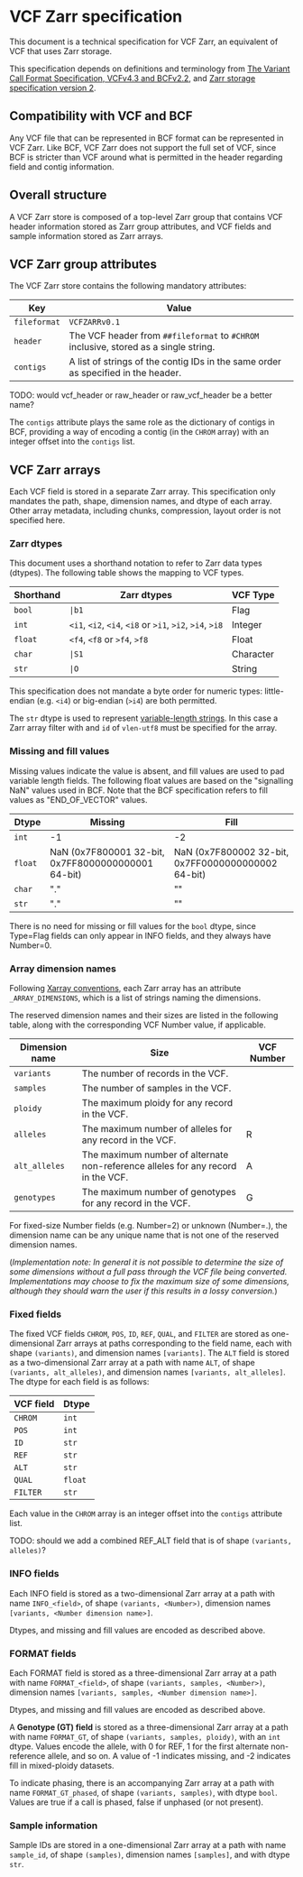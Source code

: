 # VCF Zarr specification

This document is a technical specification for VCF Zarr, an equivalent of VCF that uses Zarr storage.

This specification depends on definitions and terminology from [The Variant Call Format Specification, VCFv4.3 and BCFv2.2](https://samtools.github.io/hts-specs/VCFv4.3.pdf),
and [Zarr storage specification version 2](https://zarr.readthedocs.io/en/stable/spec/v2.html).

## Compatibility with VCF and BCF

Any VCF file that can be represented in BCF format can be represented in VCF Zarr.
Like BCF, VCF Zarr does not support the full set of VCF, since BCF is stricter than VCF around what is permitted in the header regarding field and contig information.

## Overall structure

A VCF Zarr store is composed of a top-level Zarr group that contains VCF header information stored as Zarr group attributes,
and VCF fields and sample information stored as Zarr arrays.

## VCF Zarr group attributes

The VCF Zarr store contains the following mandatory attributes:

| Key          | Value |
|--------------|-------|
| `fileformat` | `VCFZARRv0.1` |
| `header`     | The VCF header from `##fileformat` to `#CHROM` inclusive, stored as a single string. |
| `contigs`    | A list of strings of the contig IDs in the same order as specified in the header. |

TODO: would vcf_header or raw_header or raw_vcf_header be a better name?

The `contigs` attribute plays the same role as the dictionary of contigs in BCF, providing a way of encoding a contig (in the `CHROM` array)
with an integer offset into the `contigs` list.

## VCF Zarr arrays

Each VCF field is stored in a separate Zarr array. This specification only mandates the path, shape, dimension names, and dtype of each array. Other array metadata, including chunks, compression, layout order is not specified here.

### Zarr dtypes

This document uses a shorthand notation to refer to Zarr data types (dtypes). The following table shows the mapping to VCF types.

| Shorthand | Zarr dtypes    | VCF Type  |
|-----------|----------------|-----------|
| `bool`    | `\|b1`         | Flag      |
| `int`     | `<i1`, `<i2`, `<i4`, `<i8` or `>i1`, `>i2`, `>i4`, `>i8` | Integer   |
| `float`   | `<f4`, `<f8` or `>f4`, `>f8` | Float     |
| `char`    | `\|S1`         | Character |
| `str`     | `\|O`          | String    |

This specification does not mandate a byte order for numeric types: little-endian (e.g. `<i4`) or big-endian (`>i4`) are both permitted.

The `str` dtype is used to represent [variable-length strings](https://zarr.readthedocs.io/en/stable/tutorial.html#string-arrays). In this case a Zarr array filter with and `id` of `vlen-utf8` must be specified for the array.

### Missing and fill values

Missing values indicate the value is absent, and fill values are used to pad variable length fields. The following float values are based on the "signalling NaN" values used in BCF. Note that the BCF specification refers to fill values as "END_OF_VECTOR" values.

| Dtype     | Missing    | Fill          |
|-----------|------------|---------------|
| `int  `   | -1         | -2            |
| `float  ` | NaN (0x7F800001 32-bit, 0x7FF8000000000001 64-bit) | NaN (0x7F800002 32-bit, 0x7FF0000000000002 64-bit)    |
| `char`    | "."        | ""            |
| `str`     | "."        | ""            |

There is no need for missing or fill values for the `bool` dtype, since Type=Flag fields can only appear in INFO fields, and they always have Number=0.

### Array dimension names

Following [Xarray conventions](http://xarray.pydata.org/en/stable/internals/zarr-encoding-spec.html), each Zarr array has an attribute `_ARRAY_DIMENSIONS`, which is a list of strings naming the dimensions.

The reserved dimension names and their sizes are listed in the following table, along with the corresponding VCF Number value, if applicable.

| Dimension name | Size                              | VCF Number |
|----------------|-----------------------------------|------------|
| `variants`     | The number of records in the VCF. | |
| `samples`      | The number of samples in the VCF. | |
| `ploidy`       | The maximum ploidy for any record in the VCF. | |
| `alleles`      | The maximum number of alleles for any record in the VCF. | R |
| `alt_alleles`  | The maximum number of alternate non-reference alleles for any record in the VCF. | A |
| `genotypes`    | The maximum number of genotypes for any record in the VCF. | G |

For fixed-size Number fields (e.g. Number=2) or unknown (Number=.), the dimension name can be any unique name that is not one of the reserved dimension names.

(*Implementation note: In general it is not possible to determine the size of some dimensions without a full pass through the VCF file being converted. Implementations may choose to fix the maximum size of some dimensions, although they should warn the user if this results in a lossy conversion.*)

### Fixed fields

The fixed VCF fields `CHROM`, `POS`, `ID`, `REF`, `QUAL`, and `FILTER` are stored as one-dimensional Zarr arrays at paths corresponding to the field name, each with shape `(variants)`, and dimension names `[variants]`. The `ALT` field is stored as a two-dimensional Zarr array at a path with name `ALT`, of shape `(variants, alt_alleles)`, and dimension names `[variants, alt_alleles]`. The dtype for each field is as follows:

| VCF field | Dtype   |
|-----------|---------|
| `CHROM`   | `int`   |
| `POS`     | `int`   |
| `ID`      | `str`   |
| `REF`     | `str`   |
| `ALT`     | `str`   |
| `QUAL`    | `float` |
| `FILTER`  | `str`   |

Each value in the `CHROM` array is an integer offset into the `contigs` attribute list.

TODO: should we add a combined REF_ALT field that is of shape `(variants, alleles)`? 

### INFO fields

Each INFO field is stored as a two-dimensional Zarr array at a path with name `INFO_<field>`, of shape `(variants, <Number>)`, dimension names `[variants, <Number dimension name>]`.

Dtypes, and missing and fill values are encoded as described above.

### FORMAT fields

Each FORMAT field is stored as a three-dimensional Zarr array at a path with name `FORMAT_<field>`, of shape `(variants, samples, <Number>)`, dimension names `[variants, samples, <Number dimension name>]`.

Dtypes, and missing and fill values are encoded as described above.

A **Genotype (GT) field** is stored as a three-dimensional Zarr array at a path with name `FORMAT_GT`, of shape `(variants, samples, ploidy)`, with an `int` dtype. Values encode the allele, with 0 for REF, 1 for the first alternate non-reference allele, and so on. A value of -1 indicates missing, and -2 indicates fill in mixed-ploidy datasets.

To indicate phasing, there is an accompanying Zarr array at a path with name `FORMAT_GT_phased`, of shape `(variants, samples)`, with dtype `bool`. Values are true if a call is phased, false if unphased (or not present).

### Sample information

Sample IDs are stored in a one-dimensional Zarr array at a path with name `sample_id`, of shape `(samples)`, dimension names `[samples]`, and with dtype `str`.
